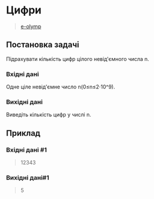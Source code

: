 # Цифри
> [e-olymp](https://www.eolymp.com/uk/problems/2)

## Постановка задачі
Підрахувати кількість цифр цілого невід'ємного числа n.
### Вхідні дані
Одне ціле невід'ємне число n(0≤n≤2⋅10^9).
### Вихідні дані
Виведіть кількість цифр у числі n.
## Приклад

### Вхідні дані #1
> 12343
### Вихідні дані#1
> 5